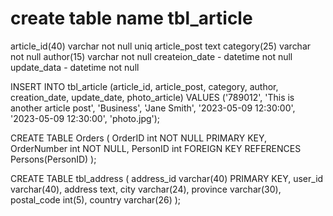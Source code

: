 # create table name tbl_article
article_id(40) varchar not null uniq
article_post text
category(25) varchar not null
author(15) varchar not null
createion_date - datetime not null
update_data - datetime not null


INSERT INTO tbl_article (article_id, article_post, category, author, creation_date, update_date, photo_article)
VALUES ('789012', 'This is another article post', 'Business', 'Jane Smith', '2023-05-09 12:30:00', '2023-05-09 12:30:00', 'photo.jpg');

CREATE TABLE Orders (
    OrderID int NOT NULL PRIMARY KEY,
    OrderNumber int NOT NULL,
    PersonID int FOREIGN KEY REFERENCES Persons(PersonID)
);


CREATE TABLE tbl_address (
    address_id varchar(40) PRIMARY KEY,
    user_id varchar(40),
    address text,
    city varchar(24),
    province varchar(30),
    postal_code int(5),
    country varchar(26)
);
